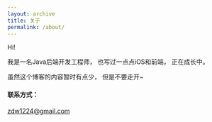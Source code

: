 ```yaml
---
layout: archive
title: 关于
permalink: /about/
---
```


Hi! 

我是一名Java后端开发工程师，
也写过一点点iOS和前端，
正在成长中。


虽然这个博客的内容暂时有点少，
但是不要走开~


#### 联系方式：

[zdw1224@gmail.com](mailto:zdw1224@gmail.com)